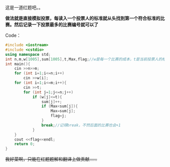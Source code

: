 这是一道红题吧。。

**做法就是直接模拟投票，每读入一个投票人的标准就从头找到第一个符合标准的比赛。然后记录一下投票最多的比赛编号就可以了**

Code：
```cpp
#include <iostream>
#include <cstdio>
using namespace std;
int n,m,w[1005],sum[1005],t,Max,flag;//w是每一个比赛的成本，t是当前投票人的标准，sum是每个比赛的投票数 
int main(){
	cin >>n>>m;
	for (int i=1;i<=n;i++)
		cin >>w[i];
	for (int i=1;i<=m;i++){
		cin >>t;
		for (int j=1;j<=n;j++)
			if (w[j]<=t){
				sum[j]++;
				if (Max<sum[j]){
					Max=sum[j];
					flag=j;
				}
				break;//记得break，不然后面的比赛也会+1 
			}
	}
	cout <<flag<<endl;
	return 0;
}
```
~~我好菜啊，只能在红题题解和翻译上做贡献......~~